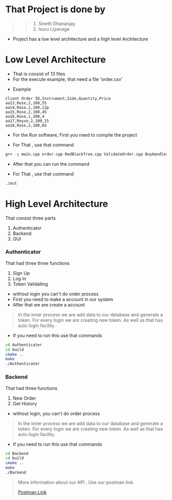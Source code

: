 # That Project is done by

>> 1. Sineth Dhananjay
>> 2. Isuru Liyanage


* Project has a low level architecture and a high level Architecture

# Low Level Architecture

* That is consist of 13 files
* For the execute example, that need a file 'order.csv'

- Example

```Text
Client Order ID,Instrument,Side,Quantity,Price
aa13,Rose,2,100,55
aa14,Rose,1,100,12p
aa15,Rose,2,100,45
aa16,Rose,1,200,4
aa17,Royse,2,100,15
aa18,Rose,2,100,65
```

* For the Run software, First you need to compile the project

- For That , use that command

```bash
g++ -g main.cpp order.cpp RedBlackTree.cpp ValidateOrder.cpp BuyHandler.cpp Cache.cpp -o out
```

* After that you can run the command

- For That , use that command

```bash
./out
```



# High Level Architecture

That consist three parts

1. Authenticator
2. Backend
3. GUI

### Authenticator

That had three three functions

1. Sign Up
2. Log In
3. Token Validating

* without login you can't do order process
* First you need to make a account in our system
* After that we are create a account
 
> In the inner process we are add data to our database and generate a token. 
> For every login we are creating new token. 
> As well as that has auto login facility. 

- If you need to run this use that commands

```bash
cd Authenticater
cd build
cmake ..
make
./Authenticater
```

### Backend

That had three functions

1. New Order
2. Get History

* without login, you can't do order process

> In the inner process we are add data to our database and generate a token.
> For every login we are creating new token.
> As well as that has auto login facility.

- If you need to run this use that commands

```bash
cd Backend
cd build
cmake ..
make
./Backend
```

> More Information about our API , Use our postman link.
> 
> [Postman Link](https://www.postman.com/martian-eclipse-984811/workspace/lseg-project/collection/26088144-bfb9b26e-9364-4ed5-9cf7-5532f8bfa04a?action=share&creator=26088144)


